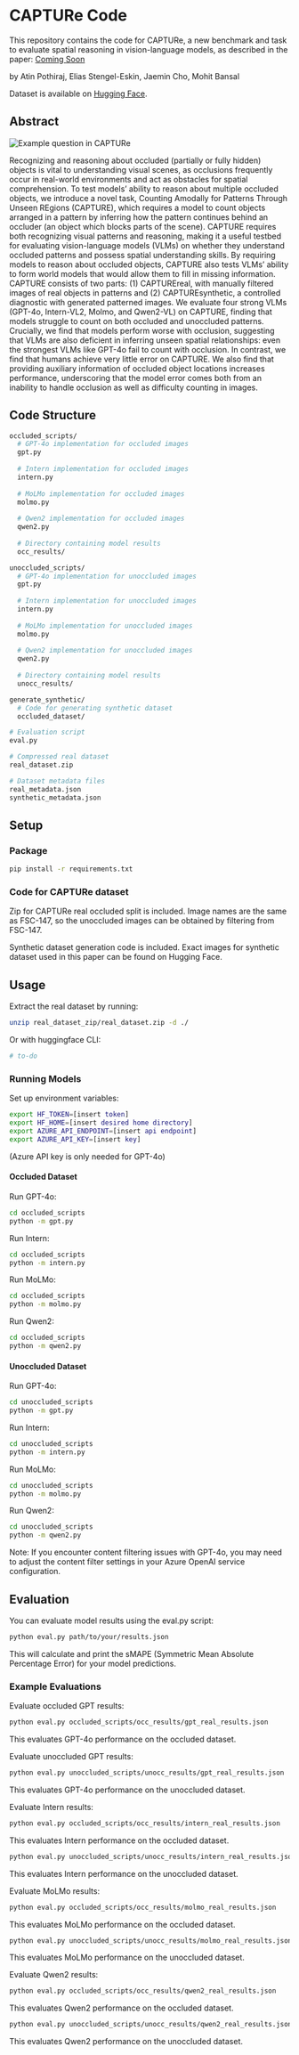 # CAPTURe Code
This repository contains the code for CAPTURe, a new benchmark and task to evaluate spatial reasoning in vision-language models, as described in the paper:
[Coming Soon](https://google.com)

by Atin Pothiraj, Elias Stengel-Eskin, Jaemin Cho, Mohit Bansal

Dataset is available on [Hugging Face](https://huggingface.co/datasets/atinp/CAPTURe).
## Abstract
![Example question in CAPTURe](assets/capture_example.png)

Recognizing and reasoning about occluded (partially or fully hidden) objects is vital to understanding visual scenes, as occlusions frequently occur in real-world environments and act as obstacles for spatial comprehension. To test models’ ability to reason about multiple occluded objects, we introduce a novel task, Counting Amodally for Patterns Through Unseen REgions (CAPTURE), which requires a model to count objects arranged in a pattern by inferring how the pattern continues behind an occluder (an object which blocks parts of the scene). CAPTURE requires both recognizing visual patterns and reasoning, making it a useful testbed for evaluating vision-language models (VLMs) on whether they understand occluded patterns and possess spatial understanding skills. By requiring models to reason about occluded objects, CAPTURE also tests VLMs’ ability to form world models that would allow them to fill in missing information. CAPTURE consists of two parts: (1) CAPTUREreal, with manually filtered images of real objects in patterns and (2) CAPTUREsynthetic, a controlled diagnostic with generated patterned images. We evaluate four strong VLMs (GPT-4o, Intern-VL2, Molmo, and Qwen2-VL) on CAPTURE, finding that models struggle to count on both occluded and unoccluded patterns. Crucially, we find that models perform worse with occlusion, suggesting that VLMs are also deficient in inferring unseen spatial relationships: even the strongest VLMs like GPT-4o fail to count with occlusion. In contrast, we find that humans achieve very little error on CAPTURE. We also find that providing auxiliary information of occluded object locations increases performance, underscoring that the model error comes both from an inability to handle occlusion as well as difficulty counting in images.

## Code Structure
``` bash
occluded_scripts/
  # GPT-4o implementation for occluded images
  gpt.py
  
  # Intern implementation for occluded images
  intern.py
  
  # MoLMo implementation for occluded images
  molmo.py
  
  # Qwen2 implementation for occluded images
  qwen2.py
  
  # Directory containing model results
  occ_results/

unoccluded_scripts/
  # GPT-4o implementation for unoccluded images
  gpt.py
  
  # Intern implementation for unoccluded images
  intern.py
  
  # MoLMo implementation for unoccluded images
  molmo.py
  
  # Qwen2 implementation for unoccluded images
  qwen2.py
  
  # Directory containing model results
  unocc_results/

generate_synthetic/
  # Code for generating synthetic dataset
  occluded_dataset/

# Evaluation script
eval.py

# Compressed real dataset
real_dataset.zip

# Dataset metadata files
real_metadata.json
synthetic_metadata.json
```
## Setup

### Package
```bash
pip install -r requirements.txt
```

### Code for CAPTURe dataset
Zip for CAPTURe real occluded split is included. Image names are the same as FSC-147, so the unoccluded images can be obtained by filtering from FSC-147.

Synthetic dataset generation code is included. Exact images for synthetic dataset used in this paper can be found on Hugging Face.

## Usage
Extract the real dataset by running:
```bash
unzip real_dataset_zip/real_dataset.zip -d ./
```

Or with huggingface CLI:
```bash
# to-do
```

### Running Models
Set up environment variables:
```bash
export HF_TOKEN=[insert token]
export HF_HOME=[insert desired home directory]
export AZURE_API_ENDPOINT=[insert api endpoint]
export AZURE_API_KEY=[insert key]
```
(Azure API key is only needed for GPT-4o)
#### Occluded Dataset

Run GPT-4o:
```bash
cd occluded_scripts
python -m gpt.py
```

Run Intern:
```bash
cd occluded_scripts
python -m intern.py
```

Run MoLMo:
```bash
cd occluded_scripts
python -m molmo.py
```

Run Qwen2:
```bash
cd occluded_scripts
python -m qwen2.py
```

#### Unoccluded Dataset

Run GPT-4o:
```bash
cd unoccluded_scripts
python -m gpt.py
```

Run Intern:
```bash
cd unoccluded_scripts
python -m intern.py
```

Run MoLMo:
```bash
cd unoccluded_scripts
python -m molmo.py
```

Run Qwen2:
```bash
cd unoccluded_scripts
python -m qwen2.py
```

Note: If you encounter content filtering issues with GPT-4o, you may need to adjust the content filter settings in your Azure OpenAI service configuration.

## Evaluation
You can evaluate model results using the eval.py script:

```bash
python eval.py path/to/your/results.json
```

This will calculate and print the sMAPE (Symmetric Mean Absolute Percentage Error) for your model predictions.

### Example Evaluations
Evaluate occluded GPT results:
```bash
python eval.py occluded_scripts/occ_results/gpt_real_results.json
```
This evaluates GPT-4o performance on the occluded dataset.

Evaluate unoccluded GPT results:
```bash
python eval.py unoccluded_scripts/unocc_results/gpt_real_results.json
```
This evaluates GPT-4o performance on the unoccluded dataset.

Evaluate Intern results:
```bash
python eval.py occluded_scripts/occ_results/intern_real_results.json
```
This evaluates Intern performance on the occluded dataset.

```bash
python eval.py unoccluded_scripts/unocc_results/intern_real_results.json
```
This evaluates Intern performance on the unoccluded dataset.

Evaluate MoLMo results:
```bash
python eval.py occluded_scripts/occ_results/molmo_real_results.json
```
This evaluates MoLMo performance on the occluded dataset.

```bash
python eval.py unoccluded_scripts/unocc_results/molmo_real_results.json
```
This evaluates MoLMo performance on the unoccluded dataset.

Evaluate Qwen2 results:
```bash
python eval.py occluded_scripts/occ_results/qwen2_real_results.json
```
This evaluates Qwen2 performance on the occluded dataset.

```bash
python eval.py unoccluded_scripts/unocc_results/qwen2_real_results.json
```
This evaluates Qwen2 performance on the unoccluded dataset.
